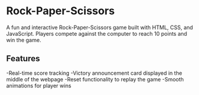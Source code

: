 # Rock-Paper-Scissors
A fun and interactive Rock-Paper-Scissors game built with HTML, CSS, and JavaScript. Players compete against the computer to reach 10 points and win the game.
## Features
-Real-time score tracking
-Victory announcement card displayed in the middle of the webpage
-Reset functionality to replay the game
-Smooth animations for player wins
